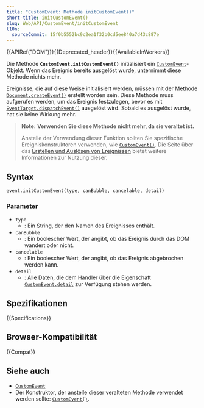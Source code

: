 ```yaml
---
title: "CustomEvent: Methode initCustomEvent()"
short-title: initCustomEvent()
slug: Web/API/CustomEvent/initCustomEvent
l10n:
  sourceCommit: 15f0b5552bc9c2ea1f32b0cd5ee840a7d43c887e
---
```


{{APIRef("DOM")}}{{Deprecated_header}}{{AvailableInWorkers}}

Die Methode **`CustomEvent.initCustomEvent()`** initialisiert ein [`CustomEvent`](/de/docs/Web/API/CustomEvent)-Objekt.
Wenn das Ereignis bereits ausgelöst wurde, unternimmt diese Methode nichts mehr.

Ereignisse, die auf diese Weise initialisiert werden, müssen mit der Methode [`Document.createEvent()`](/de/docs/Web/API/Document/createEvent) erstellt worden sein.
Diese Methode muss aufgerufen werden, um das Ereignis festzulegen, bevor es mit [`EventTarget.dispatchEvent()`](/de/docs/Web/API/EventTarget/dispatchEvent) ausgelöst wird.
Sobald es ausgelöst wurde, hat sie keine Wirkung mehr.

> **Note:** **Verwenden Sie diese Methode nicht mehr, da sie veraltet ist.**
>
> Anstelle der Verwendung dieser Funktion sollten Sie spezifische Ereigniskonstruktoren verwenden, wie [`CustomEvent()`](/de/docs/Web/API/CustomEvent/CustomEvent).
> Die Seite über das [Erstellen und Auslösen von Ereignissen](/de/docs/Web/Events/Creating_and_triggering_events) bietet weitere Informationen zur Nutzung dieser.

## Syntax

```js-nolint
event.initCustomEvent(type, canBubble, cancelable, detail)
```

### Parameter

- `type`
  - : Ein String, der den Namen des Ereignisses enthält.
- `canBubble`
  - : Ein boolescher Wert, der angibt, ob das Ereignis durch das DOM wandert oder nicht.
- `cancelable`
  - : Ein boolescher Wert, der angibt, ob das Ereignis abgebrochen werden kann.
- `detail`
  - : Alle Daten, die dem Handler über die Eigenschaft [`CustomEvent.detail`](/de/docs/Web/API/CustomEvent/detail) zur Verfügung stehen werden.

## Spezifikationen

{{Specifications}}

## Browser-Kompatibilität

{{Compat}}

## Siehe auch

- [`CustomEvent`](/de/docs/Web/API/CustomEvent)
- Der Konstruktor, der anstelle dieser veralteten Methode verwendet werden sollte: [`CustomEvent()`](/de/docs/Web/API/CustomEvent/CustomEvent).
